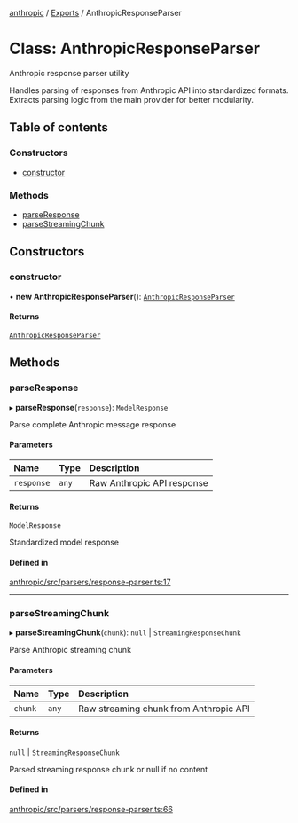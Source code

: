 <!-- 
 ⚠️  AUTO-GENERATED FILE - DO NOT EDIT MANUALLY
 This file is automatically generated by scripts/docs-generator.js
 To make changes, edit the source TypeScript files or update the generator script
-->

[anthropic](../../) / [Exports](../modules) / AnthropicResponseParser

# Class: AnthropicResponseParser

Anthropic response parser utility

Handles parsing of responses from Anthropic API into standardized formats.
Extracts parsing logic from the main provider for better modularity.

## Table of contents

### Constructors

- [constructor](AnthropicResponseParser#constructor)

### Methods

- [parseResponse](AnthropicResponseParser#parseresponse)
- [parseStreamingChunk](AnthropicResponseParser#parsestreamingchunk)

## Constructors

### constructor

• **new AnthropicResponseParser**(): [`AnthropicResponseParser`](AnthropicResponseParser)

#### Returns

[`AnthropicResponseParser`](AnthropicResponseParser)

## Methods

### parseResponse

▸ **parseResponse**(`response`): `ModelResponse`

Parse complete Anthropic message response

#### Parameters

| Name | Type | Description |
| :------ | :------ | :------ |
| `response` | `any` | Raw Anthropic API response |

#### Returns

`ModelResponse`

Standardized model response

#### Defined in

[anthropic/src/parsers/response-parser.ts:17](https://github.com/woojubb/robota/blob/c50179e56752f80ea03c64201e29ab12275152bf/packages/anthropic/src/parsers/response-parser.ts#L17)

___

### parseStreamingChunk

▸ **parseStreamingChunk**(`chunk`): ``null`` \| `StreamingResponseChunk`

Parse Anthropic streaming chunk

#### Parameters

| Name | Type | Description |
| :------ | :------ | :------ |
| `chunk` | `any` | Raw streaming chunk from Anthropic API |

#### Returns

``null`` \| `StreamingResponseChunk`

Parsed streaming response chunk or null if no content

#### Defined in

[anthropic/src/parsers/response-parser.ts:66](https://github.com/woojubb/robota/blob/c50179e56752f80ea03c64201e29ab12275152bf/packages/anthropic/src/parsers/response-parser.ts#L66)
